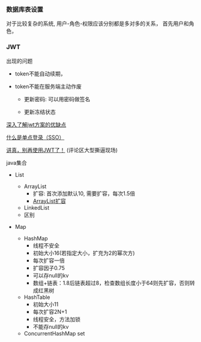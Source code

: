 
### 数据库表设置

对于比较复杂的系统,  用户-角色-权限应该分别都是多对多的关系， 首先用户和角色， 


### JWT


出现的问题

+ token不能自动续期，


+ token不能在服务端主动作废

    + 更新密码: 可以用密码做签名

    + 更新冻结状态




[深入了解jwt方案的优缺点](https://www.cnblogs.com/nangec/p/12687258.html)

[什么是单点登录（SSO）](https://zhuanlan.zhihu.com/p/66037342)

[讲真，别再使用JWT了！](https://www.jianshu.com/p/af8360b83a9f)  (评论区大型撕逼现场)



java集合

+ List  
	+ ArrayList
		+ 扩容: 首次添加默认10,  需要扩容，每次1.5倍
		+ [ArrayList扩容](https://blog.csdn.net/weixin_47043124/article/details/111071388)
	+ LinkedList
	+ 区别

+ Map
	+ HashMap
		+ 线程不安全	
		+ 初始大小16(若指定大小，扩充为2的幂次方)
		+ 每次扩容一倍
		+ 扩容因子0.75
		+ 可以存null的kv
		+ 数组+链表：1.8后链表超过8，检查数组长度小于64则先扩容，否则转成红黑树
	+ HashTable
		+ 初始大小11
		+ 每次扩容2N+1
		+ 线程安全，方法加锁
		+ 不能存null的kv
	+ ConcurrentHashMap
set

















